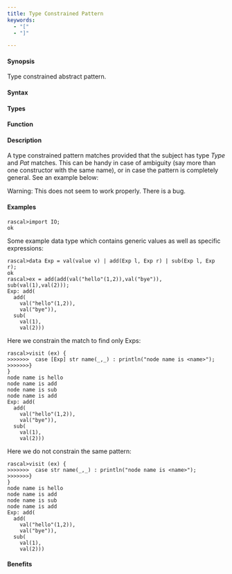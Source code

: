 ```yaml
---
title: Type Constrained Pattern
keywords:
  - "["
  - "]"

---
```


#### Synopsis

Type constrained abstract pattern.

#### Syntax

#### Types

#### Function

#### Description

A type constrained pattern matches provided that the subject has type _Type_ and _Pat_ matches. This can be handy in case of ambiguity (say more than one constructor with the same name), or in case the pattern is completely general. See an example below:

Warning: This does not seem to work properly. There is a bug.

#### Examples


```rascal-shell
rascal>import IO;
ok
```
Some example data type which contains generic values as well as specific expressions:

```rascal-shell
rascal>data Exp = val(value v) | add(Exp l, Exp r) | sub(Exp l, Exp r);
ok
rascal>ex = add(add(val("hello"(1,2)),val("bye")), sub(val(1),val(2)));
Exp: add(
  add(
    val("hello"(1,2)),
    val("bye")),
  sub(
    val(1),
    val(2)))
```
Here we constrain the match to find only Exps:

```rascal-shell
rascal>visit (ex) {
>>>>>>>  case [Exp] str name(_,_) : println("node name is <name>");
>>>>>>>}
}
node name is hello
node name is add
node name is sub
node name is add
Exp: add(
  add(
    val("hello"(1,2)),
    val("bye")),
  sub(
    val(1),
    val(2)))
```
Here we do not constrain the same pattern:

```rascal-shell
rascal>visit (ex) {
>>>>>>>  case str name(_,_) : println("node name is <name>");
>>>>>>>}
}
node name is hello
node name is add
node name is sub
node name is add
Exp: add(
  add(
    val("hello"(1,2)),
    val("bye")),
  sub(
    val(1),
    val(2)))
```

#### Benefits


